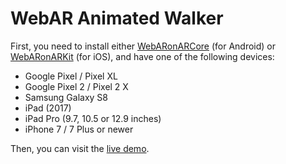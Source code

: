 # WebAR Animated Walker

First, you need to install either [WebARonARCore](https://github.com/google-ar/WebARonARCore) (for Android) or [WebARonARKit](https://github.com/google-ar/WebARonARKit) (for iOS), and have one of the following devices:

* Google Pixel / Pixel XL
* Google Pixel 2 / Pixel 2 X
* Samsung Galaxy S8
* iPad (2017)
* iPad Pro (9.7, 10.5 or 12.9 inches)
* iPhone 7 / 7 Plus or newer

Then, you can visit the [live demo](https://urish.github.io/web-ar-experiment/).
